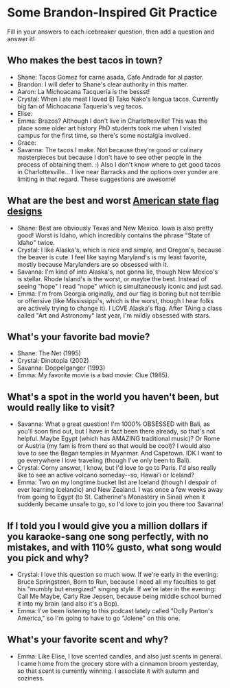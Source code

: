 # Some Brandon-Inspired Git Practice
Fill in your answers to each icebreaker question, then add a question and answer it!

## Who makes the best tacos in town?
* Shane: Tacos Gomez for carne asada, Cafe Andrade for al pastor.
* Brandon: I will defer to Shane's clear authority in this matter.
* Aaron: La Michoacana Tacqueria is the bessst! 
* Crystal: When I ate meat I loved El Tako Nako's lengua tacos. Currently big fan of Michoacana Taqueria's veg tacos.
* Elise: 
* Emma: Brazos? Although I don't live in Charlottesville! This was the place some older art history PhD students took me when I visited campus for the first time, so there's some nostalgia involved. 
* Grace: 
* Savanna: The tacos I make. Not because they're good or culinary masterpieces but because I don't have to see other people in the process of obtaining them. :) Also I don't know where to get good tacos in Charlottesville... I live near Barracks and the options over yonder are limiting in that regard. These suggestions are awesome!

## What are the best and worst [American state flag designs](https://en.wikipedia.org/wiki/Flags_of_the_U.S._states_and_territories)
* Shane: Best are obviously Texas and New Mexico. Iowa is also pretty good! Worst is Idaho, which incredibly contains the phrase "State of Idaho" twice.
* Crystal: I like Alaska's, which is nice and simple, and Oregon's, because the beaver is cute. I feel like saying Maryland's is my least favorite, mostly because  Marylanders are so obsessed with it.
* Savanna: I'm kind of into Alaska's, not gonna lie, though New Mexico's is stellar. Rhode Island's is the worst, or maybe the best. Instead of seeing "hope" I read "nope" which is simultaneously iconic and just sad. 
* Emma: I'm from Georgia originally, and our flag is boring but not terrible or offensive (like Mississippi's, which is the worst, though I hear folks are actively trying to change it). I LOVE Alaska's flag. After TAing a class called "Art and Astronomy" last year, I'm mildly obsessed with stars.

## What's your favorite bad movie?
* Shane: The Net (1995)
* Crystal: Dinotopia (2002)
* Savanna: Doppelganger (1993)
* Emma: My favorite movie is a bad movie: Clue (1985).

## What's a spot in the world you haven't been, but would really like to visit?
* Savanna: What a great question! I'm 1000% OBSESSED with Bali, as you'll soon find out, but I have in fact been there already, so that's not helpful. Maybe Egypt (which has AMAZING traditional music)? Or Rome or Austria (my fam is from there so that would be cool)? I would also love to see the Bagan temples in Myanmar. And Capetown. IDK I want to go everywhere I love traveling (though I've only been to Bali).
* Crystal: Corny answer, I know, but I'd love to go to Paris. I'd also really like to see an active volcano someday--so, Hawai'i or Iceland?
* Emma: Two on my longtime bucket list are Iceland (though I despair of ever learning Icelandic) and New Zealand. I was once a few weeks away from going to Egypt (to St. Catherine's Monastery in Sinai) when it suddenly became unsafe to go, so I'd love to join you there too Savanna!

## If I told you I would give you a million dollars if you karaoke-sang one song perfectly, with no mistakes, and with 110% gusto, what song would you pick and why? 
* Crystal: I love this question so much wow. If we're early in the evening: Bruce Springsteen, Born to Run, because I need all my faculties to get his "mumbly but energized" singing style. If we're later in the evening: Call Me Maybe, Carly Rae Jepsen, because being middle school burned it into my brain (and also it's a Bop).
* Emma: I've been listening to this podcast lately called "Dolly Parton's America," so I'm going to have to go "Jolene" on this one.

## What's your favorite scent and why?
* Emma: Like Elise, I love scented candles, and also just scents in general. I came home from the grocery store with a cinnamon broom yesterday, so that scent is currently winning. I associate it with autumn and coziness. 

